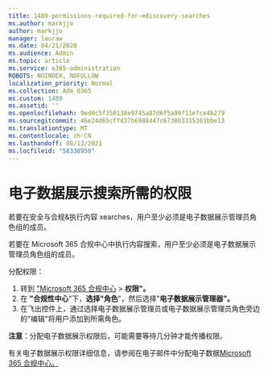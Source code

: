 ```yaml
---
title: 1489-permissions-required-for-ediscovery-searches
ms.author: markjjo
author: markjjo
manager: lauraw
ms.date: 04/21/2020
ms.audience: Admin
ms.topic: article
ms.service: o365-administration
ROBOTS: NOINDEX, NOFOLLOW
localization_priority: Normal
ms.collection: Adm_O365
ms.custom: 1489
ms.assetid: ''
ms.openlocfilehash: 9ed0c5f350138e9745a87d6f5a90f11e7ce4b279
ms.sourcegitcommit: 46e24d65cffd37b6988447c6738b3315303bbe13
ms.translationtype: MT
ms.contentlocale: zh-CN
ms.lasthandoff: 08/13/2021
ms.locfileid: "58338950"
---
```

# <a name="permissions-required-for-ediscovery-searches"></a>电子数据展示搜索所需的权限

若要在安全与合规&执行内容 xearches，用户至少必须是电子数据展示管理员角色组的成员。

若要在 Microsoft 365 合规中心中执行内容搜索，用户至少必须是电子数据展示管理员角色组的成员。  

分配权限：

1. 转到 ["Microsoft 365 合规中心](https://compliance.microsoft.com/)  >  **权限"。**
1. 在 **"合规性中心**"下，**选择"角色**"，然后选择"**电子数据展示管理器"。**
1. 在飞出控件上，通过选择电子数据展示管理员或电子数据展示管理员角色旁边的"编辑"将用户添加到所需角色。

**注意**：分配电子数据展示权限后，可能需要等待几分钟才能传播权限。

有关电子数据展示权限详细信息，请参阅在电子邮件中分配电子数据[Microsoft 365 合规中心。](https://docs.microsoft.com/microsoft-365/compliance/assign-ediscovery-permissions)
